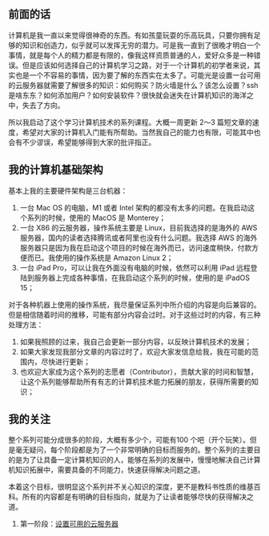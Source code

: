 ## 前面的话
计算机是我一直以来觉得很神奇的东西。有如孩童玩耍的乐高玩具，只要你拥有足够的知识和创造力，似乎就可以发挥无穷的潜力。可是我一直到了很晚才明白一个事情，就是每个人的精力都是有限的，像我这样资质普通的人，爱好众多是一种错误。但是应该如何选择自己的计算机学习之路，对于一个计算机的初学者来说，其实也是一个不容易的事情，因为要了解的东西实在太多了。可能光是设置一台可用的云服务器就需要了解很多的知识：如何购买？防火墙是什么？该怎么设置？ssh是啥东东？如何添加用户？如何安装软件？很快就会迷失在计算机知识的海洋之中，失去了方向。

所以我启动了这个学习计算机技术的系列课程。大概一周更新 2～3
篇短文章的速度，希望对大家的计算机入门能有所帮助。当然我自己的能力也有限，可能其中也会有不少谬误，希望能够得到大家的批评指正。

## 我的计算机基础架构
基本上我的主要硬件架构是三台机器：
1. 一台 Mac OS 的电脑，M1 或者 Intel 架构的都没有太多的问题。在我启动这个系列的时候，使用的 MacOS 是 Monterey；
2. 一台 X86 的云服务器，操作系统主要是 Linux，目前我选择的是海外的 AWS 服务器，国内的读者选择腾讯或者阿里也没有什么问题。我选择 
   AWS 的海外服务器只是因为我在启动这个项目的时候在海外而已，访问速度稍快，付款方便而已。我使用的操作系统是 Amazon Linux 2；
3. 一台 iPad Pro，可以让我在外面没有电脑的时候，依然可以利用 iPad 远程登陆到服务器上完成各种事情，在我启动这个系列的时候，使用的是 
   iPadOS 15；

对于各种机器上使用的操作系统，我尽量保证系列中所介绍的内容是向后兼容的。但是相信随着时间的推移，可能有部分内容会过时。对于这些过时的内容，有三种处理方法：
1. 如果我照顾的过来，我自己会更新一部分内容，以反映计算机技术的发展；
2. 如果大家发现我部分文章的内容过时了，欢迎大家发信息给我，我在可能的范围内，尽快进行更新；
3. 也欢迎大家成为这个系列的志愿者（Contributor），贡献大家的时间和智慧，让这个系列能够帮助所有有志的计算机技术能力拓展的朋友，获得所需要的知识；

## 我的关注
整个系列可能分成很多的阶段，大概有多少个，可能有100
个吧（开个玩笑）。但是毫无疑问，每个阶段都是为了一个非常明确的目标而服务的。整个系列的主要目的是为了让具备一定计算机知识的人，能够在系列的发展中，慢慢地解决自己计算机知识拓展中，需要具备的不同能力，快速获得解决问题之道。

本着这个目标，很明显这个系列并不关心知识的深度，更不是教科书性质的维基百科。所有的内容都是有明确的目标指向，就是为了让读者能够尽快的获得解决之道。

1. 第一阶段：[设置可用的云服务器](stage_01_SetupCloudServer/0100_ToC.md)